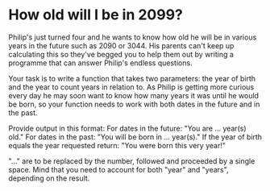 # How old will I be in 2099?

Philip's just turned four and he wants to know how old he will be in various years in the future such as 2090 or 3044.
His parents can't keep up calculating this so they've begged you to help them out by writing a programme that can answer
Philip's endless questions.

Your task is to write a function that takes two parameters: the year of birth and the year to count years in relation
to. As Philip is getting more curious every day he may soon want to know how many years it was until he would be born,
so your function needs to work with both dates in the future and in the past.

Provide output in this format: For dates in the future: "You are ... year(s) old." For dates in the past: "You will be
born in ... year(s)." If the year of birth equals the year requested return: "You were born this very year!"

"..." are to be replaced by the number, followed and proceeded by a single space. Mind that you need to account for
both "year" and "years", depending on the result.
